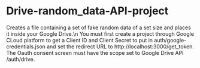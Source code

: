# Drive-random_data-API-project
Creates a file containing a set of fake random data of a set size and places it inside your Google Drive.\n
You must first create a project through Google CLoud platform to get a Client ID and Client Secret to put in auth/google-credentials.json and set the redirect URL to http://localhost:3000/get_token.
The Oauth consent screen must have the scope set to Google Drive API /auth/drive.
